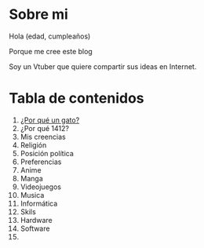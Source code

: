 # Sobre mi

Hola (edad, cumpleaños)

Porque me cree este blog

Soy un Vtuber que quiere compartir sus ideas en Internet.

# Tabla de contenidos

1. [¿Por qué un gato?](#¿por-qué-un-gato?)
2. ¿Por qué 1412?
3. Mis creencias
4. Religión
5. Posición política
6. Preferencias
7. Anime
8. Manga
9. Videojuegos
10. Musica
11. Informática
12. Skils
13. Hardware
14. Software
15.
